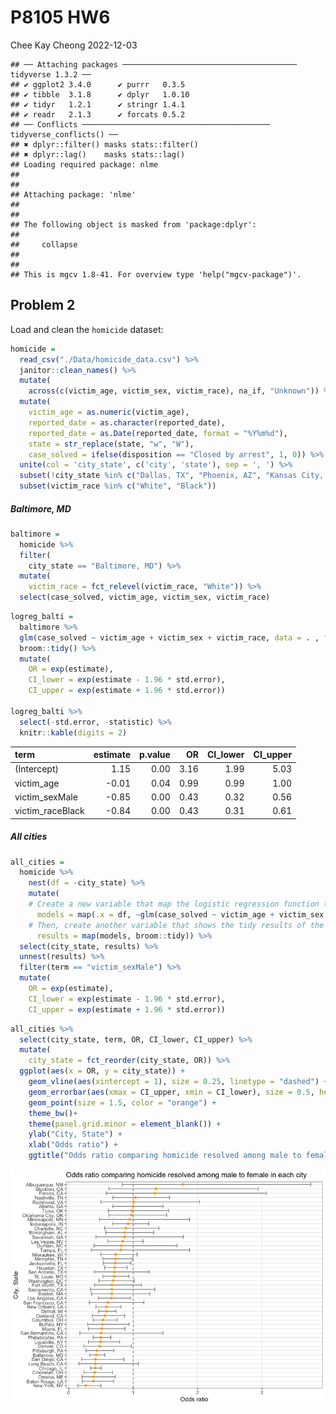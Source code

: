 P8105 HW6
================
Chee Kay Cheong
2022-12-03

    ## ── Attaching packages ─────────────────────────────────────── tidyverse 1.3.2 ──
    ## ✔ ggplot2 3.4.0      ✔ purrr   0.3.5 
    ## ✔ tibble  3.1.8      ✔ dplyr   1.0.10
    ## ✔ tidyr   1.2.1      ✔ stringr 1.4.1 
    ## ✔ readr   2.1.3      ✔ forcats 0.5.2 
    ## ── Conflicts ────────────────────────────────────────── tidyverse_conflicts() ──
    ## ✖ dplyr::filter() masks stats::filter()
    ## ✖ dplyr::lag()    masks stats::lag()
    ## Loading required package: nlme
    ## 
    ## 
    ## Attaching package: 'nlme'
    ## 
    ## 
    ## The following object is masked from 'package:dplyr':
    ## 
    ##     collapse
    ## 
    ## 
    ## This is mgcv 1.8-41. For overview type 'help("mgcv-package")'.

## Problem 2

Load and clean the `homicide` dataset:

``` r
homicide = 
  read_csv("./Data/homicide_data.csv") %>% 
  janitor::clean_names() %>% 
  mutate(
    across(c(victim_age, victim_sex, victim_race), na_if, "Unknown")) %>% 
  mutate(
    victim_age = as.numeric(victim_age),
    reported_date = as.character(reported_date),
    reported_date = as.Date(reported_date, format = "%Y%m%d"),
    state = str_replace(state, "w", "W"),
    case_solved = ifelse(disposition == "Closed by arrest", 1, 0)) %>%
  unite(col = 'city_state', c('city', 'state'), sep = ', ') %>% 
  subset(!city_state %in% c("Dallas, TX", "Phoenix, AZ", "Kansas City, MO", "Tulsa, AL")) %>% 
  subset(victim_race %in% c("White", "Black"))
```

##### Baltimore, MD

``` r
baltimore = 
  homicide %>% 
  filter(
    city_state == "Baltimore, MD") %>%
  mutate(
    victim_race = fct_relevel(victim_race, "White")) %>% 
  select(case_solved, victim_age, victim_sex, victim_race)
```

``` r
logreg_balti = 
  baltimore %>% 
  glm(case_solved ~ victim_age + victim_sex + victim_race, data = . , family = binomial()) %>% 
  broom::tidy() %>% 
  mutate(
    OR = exp(estimate),
    CI_lower = exp(estimate - 1.96 * std.error),
    CI_upper = exp(estimate + 1.96 * std.error))

logreg_balti %>% 
  select(-std.error, -statistic) %>% 
  knitr::kable(digits = 2)
```

| term             | estimate | p.value |   OR | CI_lower | CI_upper |
|:-----------------|---------:|--------:|-----:|---------:|---------:|
| (Intercept)      |     1.15 |    0.00 | 3.16 |     1.99 |     5.03 |
| victim_age       |    -0.01 |    0.04 | 0.99 |     0.99 |     1.00 |
| victim_sexMale   |    -0.85 |    0.00 | 0.43 |     0.32 |     0.56 |
| victim_raceBlack |    -0.84 |    0.00 | 0.43 |     0.31 |     0.61 |

##### All cities

``` r
all_cities = 
  homicide %>% 
    nest(df = -city_state) %>% 
    mutate(
    # Create a new variable that map the logistic regression function to each of the cities.
      models = map(.x = df, ~glm(case_solved ~ victim_age + victim_sex + victim_race, data = . , family = binomial())),
    # Then, create another variable that shows the tidy results of the logistic regression.
      results = map(models, broom::tidy)) %>% 
  select(city_state, results) %>% 
  unnest(results) %>%
  filter(term == "victim_sexMale") %>% 
  mutate(
    OR = exp(estimate),
    CI_lower = exp(estimate - 1.96 * std.error),
    CI_upper = exp(estimate + 1.96 * std.error))
```

``` r
all_cities %>% 
  select(city_state, term, OR, CI_lower, CI_upper) %>% 
  mutate(
    city_state = fct_reorder(city_state, OR)) %>% 
  ggplot(aes(x = OR, y = city_state)) + 
    geom_vline(aes(xintercept = 1), size = 0.25, linetype = "dashed") + 
    geom_errorbar(aes(xmax = CI_upper, xmin = CI_lower), size = 0.5, height = 0.2, color = "gray50") +
    geom_point(size = 1.5, color = "orange") +
    theme_bw()+
    theme(panel.grid.minor = element_blank()) +
    ylab("City, State") +
    xlab("Odds ratio") +
    ggtitle("Odds ratio comparing homicide resolved among male to female in each city")
```

![](HW6_files/figure-gfm/plot%20OR%20AND%20CIs-1.png)<!-- -->
